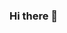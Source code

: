 ### Hi there 👋

<!--
**pbrush/pbrush** is a ✨ _special_ ✨ repository because its `README.md` (this file) appears on your GitHub profile.

What does this do

Here are some ideas to get you started:

- 🔭 I’m currently working on ...
- 🌱 I’m currently learning ...
- 👯 I’m looking to collaborate on ...
- 🤔 I’m looking for help with ...
- 💬 Ask me about ...
- 📫 How to reach me: ...
- 😄 Pronouns: ...
- ⚡ Fun fact: ...
-->
